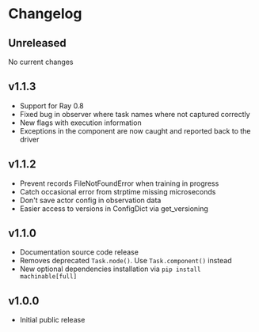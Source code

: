 # Changelog

<!-- Please add changes under the Unreleased section that reads 'No current changes' otherwise -->

## Unreleased

No current changes

## v1.1.3

  - Support for Ray 0.8
  - Fixed bug in observer where task names where not captured correctly
  - New flags with execution information
  - Exceptions in the component are now caught and reported back to the driver

## v1.1.2

  - Prevent records FileNotFoundError when training in progress
  - Catch occasional error from strptime missing microseconds
  - Don't save actor config in observation data
  - Easier access to versions in ConfigDict via get_versioning

## v1.1.0

  - Documentation source code release
  - Removes deprecated ``Task.node()``. Use ``Task.component()`` instead
  - New optional dependencies installation via ``pip install machinable[full]``

## v1.0.0

  - Initial public release